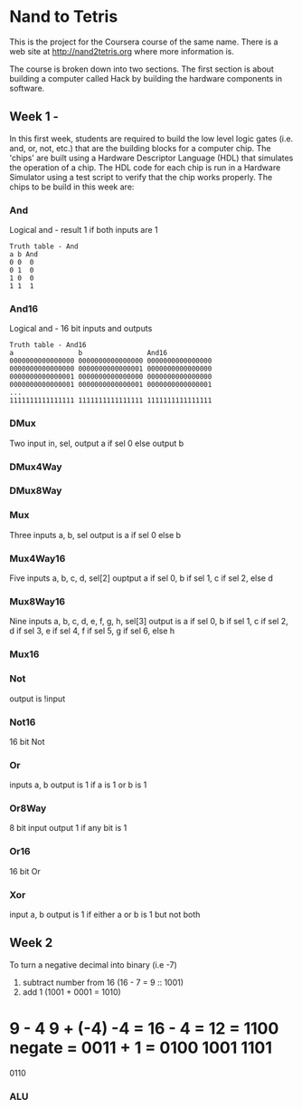 # Nand to Tetris

This is the project for the Coursera course of the same name. There is a web site at http://nand2tetris.org where more information is.

The course is broken down into two sections. The first section is about building a computer called Hack by building the hardware components in software.

## Week 1 - 

In this first week, students are required to build the low level logic gates (i.e. and, or, not, etc.) that are the building blocks for a computer chip. The 'chips' are built using a Hardware Descriptor Language (HDL) that simulates the operation of a chip. The HDL code for each chip is run in a Hardware Simulator using a test script to verify that the chip works properly. The chips to be build in this week are:

### And
Logical and - result 1 if both inputs are 1

```
Truth table - And
a b And
0 0  0
0 1  0
1 0  0
1 1  1
```

### And16
Logical and - 16 bit inputs and outputs

```
Truth table - And16
a                b                And16
0000000000000000 0000000000000000 0000000000000000
0000000000000000 0000000000000001 0000000000000000
0000000000000001 0000000000000000 0000000000000000
0000000000000001 0000000000000001 0000000000000001
...
1111111111111111 1111111111111111 1111111111111111
```

### DMux
Two input in, sel, output a if sel 0 else output b

### DMux4Way

### DMux8Way

### Mux
Three inputs a, b, sel output is a if sel 0 else b

### Mux4Way16
Five inputs a, b, c, d, sel[2] ouptput a if sel 0, b if sel 1, c if sel 2, else d

### Mux8Way16
Nine inputs a, b, c, d, e, f, g, h, sel[3] output is a if sel 0, b if sel 1, c if sel 2, d if sel 3, e if sel 4, f if sel 5, g if sel 6, else h

### Mux16

### Not
output is !input

### Not16
16 bit Not

### Or
inputs a, b output is 1 if a is 1 or b is 1

### Or8Way
8 bit input output 1 if any bit is 1

### Or16
16 bit Or

### Xor
input a, b output is 1 if either a or b is 1 but not both

## Week 2

To turn a negative decimal into binary (i.e -7)
1) subtract number from 16 (16 - 7 = 9 :: 1001)
2) add 1 (1001 + 0001 = 1010)

9 - 4
9 + (-4)
-4 = 16 - 4 = 12 = 1100 negate = 0011 + 1 = 0100
1001
1101
====
0110

### ALU